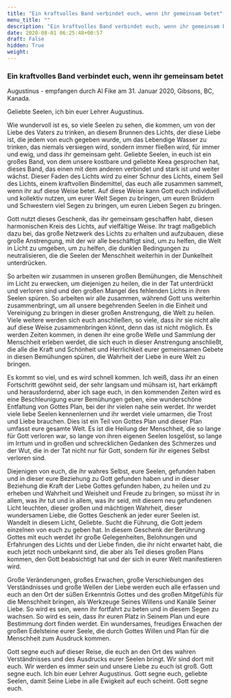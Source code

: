 ```yaml
---
title: "Ein kraftvolles Band verbindet euch, wenn ihr gemeinsam betet"
menu_title: ""
description: "Ein kraftvolles Band verbindet euch, wenn ihr gemeinsam betet"
date: 2020-08-01 06:25:48+00:57
draft: False
hidden: True
weight:
---
```

### Ein kraftvolles Band verbindet euch, wenn ihr gemeinsam betet

Augustinus - empfangen durch Al Fike am 31. Januar 2020, Gibsons, BC, Kanada.

Geliebte Seelen, ich bin euer Lehrer Augustinus.

Wie wundervoll ist es, so viele Seelen zu sehen, die kommen, um von der Liebe des Vaters zu trinken, an diesem Brunnen des Lichts, der diese Liebe ist, die jedem von euch gegeben wurde, um das Lebendige Wasser zu trinken, das niemals versiegen wird, sondern immer fließen wird, für immer und ewig, und dass ihr gemeinsam geht. Geliebte Seelen, in euch ist ein großes Band, von dem unsere kostbare und geliebte Keea gesprochen hat, dieses Band, das einen mit dem anderen verbindet und stark ist und weiter wächst. Dieser Faden des Lichts wird zu einer Schnur des Lichts, einem Seil des Lichts, einem kraftvollen Bindemittel, das euch alle zusammen sammelt, wenn ihr auf diese Weise betet. Auf diese Weise kann Gott euch individuell und kollektiv nutzen, um eurer Welt Segen zu bringen, um euren Brüdern und Schwestern viel Segen zu bringen, um euren Lieben Segen zu bringen.

Gott nutzt dieses Geschenk, das ihr gemeinsam geschaffen habt, diesen harmonischen Kreis des Lichts, auf vielfältige Weise. Ihr tragt maßgeblich dazu bei, das große Netzwerk des Lichts zu erhalten und aufzubauen, diese große Anstrengung, mit der wir alle beschäftigt sind, um zu helfen, die Welt in Licht zu umgeben, um zu helfen, die dunklen Bedingungen zu neutralisieren, die die Seelen der Menschheit weiterhin in der Dunkelheit unterdrücken.

So arbeiten wir zusammen in unseren großen Bemühungen, die Menschheit im Licht zu erwecken, um diejenigen zu heilen, die in der Tat unterdrückt und verloren sind und den großen Mangel des fehlenden Lichts in ihren Seelen spüren. So arbeiten wir alle zusammen, während Gott uns weiterhin zusammenbringt, um all unsere begehrenden Seelen in die Einheit und Vereinigung zu bringen in dieser großen Anstrengung, die Welt zu heilen. Viele weitere werden sich euch anschließen, so viele, dass ihr sie nicht alle auf diese Weise zusammenbringen könnt, denn das ist nicht möglich. Es werden Zeiten kommen, in denen ihr eine große Welle und Sammlung der Menschheit erleben werdet, die sich euch in dieser Anstrengung anschließt, die alle die Kraft und Schönheit und Herrlichkeit eurer gemeinsamen Gebete in diesen Bemühungen spüren, die Wahrheit der Liebe in eure Welt zu bringen.

Es kommt so viel, und es wird schnell kommen. Ich weiß, dass ihr an einen Fortschritt gewöhnt seid, der sehr langsam und mühsam ist, hart erkämpft und herausfordernd, aber ich sage euch, in den kommenden Zeiten wird es eine Beschleunigung eurer Bemühungen geben, eine wunderschöne Entfaltung von Gottes Plan, bei der ihr vielen nahe sein werdet. Ihr werdet viele liebe Seelen kennenlernen und ihr werdet viele umarmen, die Trost und Liebe brauchen. Dies ist ein Teil von Gottes Plan und dieser Plan umfasst eure gesamte Welt. Es ist die Heilung der Menschheit, die so lange für Gott verloren war, so lange von ihren eigenen Seelen losgelöst, so lange im Irrtum und in großen und schrecklichen Gedanken des Schmerzes und der Wut, die in der Tat nicht nur für Gott, sondern für ihr eigenes Selbst verloren sind.

Diejenigen von euch, die ihr wahres Selbst, eure Seelen, gefunden haben und in dieser eure Beziehung zu Gott gefunden haben und in dieser Beziehung die Kraft der Liebe Gottes gefunden haben, zu heilen und zu erheben und Wahrheit und Weisheit und Freude zu bringen, so müsst ihr in allem, was ihr tut und in allem, was ihr seid, mit diesem neu gefundenen Licht leuchten, dieser großen und mächtigen Wahrheit, dieser wundersamen Liebe, die Gottes Geschenk an jeder eurer Seelen ist. Wandelt in diesem Licht, Geliebte. Sucht die Führung, die Gott jedem einzelnen von euch zu geben hat. In diesem Geschenk der Berührung Gottes mit euch werdet ihr große Gelegenheiten, Belohnungen und Erfahrungen des Lichts und der Liebe finden, die ihr nicht erwartet habt, die euch jetzt noch unbekannt sind, die aber als Teil dieses großen Plans kommen, den Gott beabsichtigt hat und der sich in eurer Welt manifestieren wird.

Große Veränderungen, großes Erwachen, große Verschiebungen des Verständnisses und große Wellen der Liebe werden euch alle erfassen und euch an den Ort der süßen Erkenntnis Gottes und des großen Mitgefühls für die Menschheit bringen, als Werkzeuge Seines Willens und Kanäle Seiner Liebe. So wird es sein, wenn ihr fortfahrt zu beten und in diesem Segen zu wachsen. So wird es sein, dass ihr euren Platz in Seinem Plan und eure Bestimmung dort finden werdet. Ein wundersames, freudiges Erwachen der großen Edelsteine eurer Seele, die durch Gottes Willen und Plan für die Menschheit zum Ausdruck kommen.

Gott segne euch auf dieser Reise, die euch an den Ort des wahren Verständnisses und des Ausdrucks eurer Seelen bringt. Wir sind dort mit euch. Wir werden es immer sein und unsere Liebe zu euch ist groß. Gott segne euch. Ich bin euer Lehrer Augustinus. Gott segne euch, geliebte Seelen, damit Seine Liebe in alle Ewigkeit auf euch scheint. Gott segne euch.
